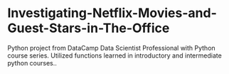 # Investigating-Netflix-Movies-and-Guest-Stars-in-The-Office
Python project from DataCamp Data Scientist Professional with Python course series. Utilized functions learned in introductory and intermediate python courses..
